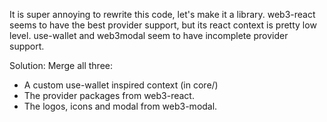 It is super annoying to rewrite this code, let's make it a library. web3-react seems to have the best
provider support, but its react context is pretty low level. use-wallet and web3modal seem to have incomplete
provider support.

Solution: Merge all three:

- A custom use-wallet inspired context (in core/)
- The provider packages from web3-react.
- The logos, icons and modal from web3-modal.